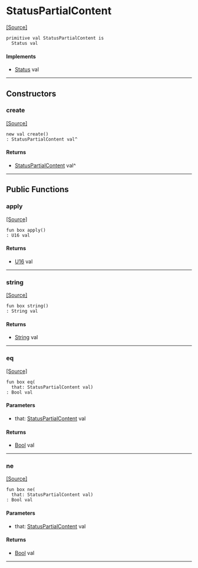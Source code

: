 # StatusPartialContent
<span class="source-link">[[Source]](src/server/status.md#L42)</span>
```pony
primitive val StatusPartialContent is
  Status val
```

#### Implements

* [Status](server-Status.md) val

---

## Constructors

### create
<span class="source-link">[[Source]](src/server/status.md#L42)</span>


```pony
new val create()
: StatusPartialContent val^
```

#### Returns

* [StatusPartialContent](server-StatusPartialContent.md) val^

---

## Public Functions

### apply
<span class="source-link">[[Source]](src/server/status.md#L43)</span>


```pony
fun box apply()
: U16 val
```

#### Returns

* [U16](builtin-U16.md) val

---

### string
<span class="source-link">[[Source]](src/server/status.md#L44)</span>


```pony
fun box string()
: String val
```

#### Returns

* [String](builtin-String.md) val

---

### eq
<span class="source-link">[[Source]](src/server/status.md#L43)</span>


```pony
fun box eq(
  that: StatusPartialContent val)
: Bool val
```
#### Parameters

*   that: [StatusPartialContent](server-StatusPartialContent.md) val

#### Returns

* [Bool](builtin-Bool.md) val

---

### ne
<span class="source-link">[[Source]](src/server/status.md#L43)</span>


```pony
fun box ne(
  that: StatusPartialContent val)
: Bool val
```
#### Parameters

*   that: [StatusPartialContent](server-StatusPartialContent.md) val

#### Returns

* [Bool](builtin-Bool.md) val

---

